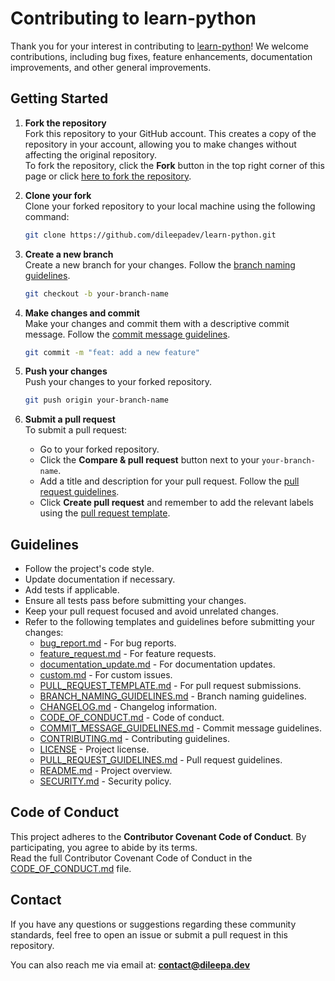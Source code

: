 # Contributing to learn-python

Thank you for your interest in contributing to [learn-python](https://github.com/dileepadev/learn-python)! We welcome contributions, including bug fixes, feature enhancements, documentation improvements, and other general improvements.

## Getting Started

1. **Fork the repository**  
   Fork this repository to your GitHub account. This creates a copy of the repository in your account, allowing you to make changes without affecting the original repository.  
   To fork the repository, click the **Fork** button in the top right corner of this page or click [here to fork the repository](https://github.com/dileepadev/learn-python/fork).

2. **Clone your fork**  
   Clone your forked repository to your local machine using the following command:

   ```bash
   git clone https://github.com/dileepadev/learn-python.git
   ```

3. **Create a new branch**  
   Create a new branch for your changes. Follow the [branch naming guidelines](BRANCH_NAMING_GUIDELINES.md).

   ```bash
   git checkout -b your-branch-name
   ```

4. **Make changes and commit**  
   Make your changes and commit them with a descriptive commit message. Follow the [commit message guidelines](COMMIT_MESSAGE_GUIDELINES.md).

   ```bash
   git commit -m "feat: add a new feature"
   ```

5. **Push your changes**  
   Push your changes to your forked repository.

   ```bash
   git push origin your-branch-name
   ```

6. **Submit a pull request**  
   To submit a pull request:
   - Go to your forked repository.
   - Click the **Compare & pull request** button next to your `your-branch-name`.
   - Add a title and description for your pull request. Follow the [pull request guidelines](PULL_REQUEST_GUIDELINES.md).
   - Click **Create pull request** and remember to add the relevant labels using the [pull request template](.github/PULL_REQUEST_TEMPLATE.md).

## Guidelines

- Follow the project's code style.
- Update documentation if necessary.
- Add tests if applicable.
- Ensure all tests pass before submitting your changes.
- Keep your pull request focused and avoid unrelated changes.
- Refer to the following templates and guidelines before submitting your changes:
  - [bug_report.md](.github/ISSUE_TEMPLATE/bug_report.md) - For bug reports.
  - [feature_request.md](.github/ISSUE_TEMPLATE/feature_request.md) - For feature requests.
  - [documentation_update.md](.github/ISSUE_TEMPLATE/documentation_update.md) - For documentation updates.
  - [custom.md](.github/ISSUE_TEMPLATE/custom.md) - For custom issues.
  - [PULL_REQUEST_TEMPLATE.md](.github/PULL_REQUEST_TEMPLATE.md) - For pull request submissions.
  - [BRANCH_NAMING_GUIDELINES.md](BRANCH_NAMING_GUIDELINES.md) - Branch naming guidelines.
  - [CHANGELOG.md](CHANGELOG.md) - Changelog information.
  - [CODE_OF_CONDUCT.md](CODE_OF_CONDUCT.md) - Code of conduct.
  - [COMMIT_MESSAGE_GUIDELINES.md](COMMIT_MESSAGE_GUIDELINES.md) - Commit message guidelines.
  - [CONTRIBUTING.md](CONTRIBUTING.md) - Contributing guidelines.
  - [LICENSE](LICENSE) - Project license.
  - [PULL_REQUEST_GUIDELINES.md](PULL_REQUEST_GUIDELINES.md) - Pull request guidelines.
  - [README.md](README.md) - Project overview.
  - [SECURITY.md](SECURITY.md) - Security policy.

## Code of Conduct

This project adheres to the **Contributor Covenant Code of Conduct**. By participating, you agree to abide by its terms.  
Read the full Contributor Covenant Code of Conduct in the [CODE_OF_CONDUCT.md](CODE_OF_CONDUCT.md) file.

## Contact

If you have any questions or suggestions regarding these community standards, feel free to open an issue or submit a pull request in this repository.

You can also reach me via email at: **<contact@dileepa.dev>**
